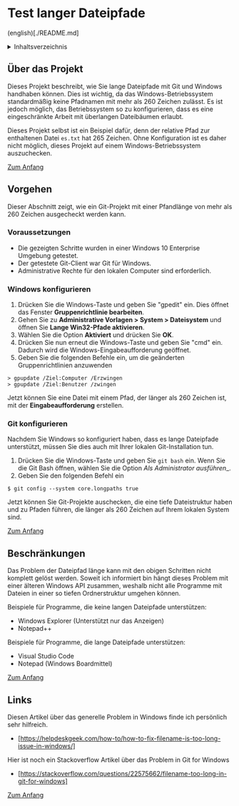 # Test langer Dateipfade

(english)[./README.md]

<!-- TABLE OF CONTENTS -->
<details>
  <summary>Inhaltsverzeichnis</summary>

* [Über das Projekt](#über-das-projekt)
* [Vorgehen](#vorgehen)
  1. [Voraussetzungen](#voraussetzungen)
  2. [Windows konfigurieren](#windows-konfigurieren)
  3. [Git konfigurieren](#git-konfigurieren)
* [Beschränkungen](#beschränkungen)
* [Links](#links)
  
</details>

## Über das Projekt

Dieses Projekt beschreibt, wie Sie lange Dateipfade mit Git und Windows handhaben können.
Dies ist wichtig, da das Windows-Betriebssystem standardmäßig keine Pfadnamen mit mehr als 260 Zeichen zulässt.
Es ist jedoch möglich, das Betriebssystem so zu konfigurieren, dass es eine eingeschränkte Arbeit mit überlangen Dateibäumen erlaubt.

Dieses Projekt selbst ist ein Beispiel dafür, denn der relative Pfad zur enthaltenen Datei `es.txt` hat 265 Zeichen.
Ohne Konfiguration ist es daher nicht möglich, dieses Projekt auf einem Windows-Betriebssystem auszuchecken.

[Zum Anfang](#test-langer-dateipfade)

## Vorgehen

Dieser Abschnitt zeigt, wie ein Git-Projekt mit einer Pfandlänge von mehr als 260 Zeichen ausgecheckt werden kann.

### Voraussetzungen

* Die gezeigten Schritte wurden in einer Windows 10 Enterprise Umgebung getestet.
* Der getestete Git-Client war Git für Windows.
* Administrative Rechte für den lokalen Computer sind erforderlich.

### Windows konfigurieren

1. Drücken Sie die Windows-Taste und geben Sie "gpedit" ein.
Dies öffnet das Fenster __Gruppenrichtlinie bearbeiten__.
2. Gehen Sie zu __Administrative Vorlagen > System > Dateisystem__ und öffnen Sie __Lange Win32-Pfade aktivieren__.
3. Wählen Sie die Option __Aktiviert__ und drücken Sie __OK__.
4. Drücken Sie nun erneut die Windows-Taste und geben Sie "cmd" ein. Dadurch wird die Windows-Eingabeaufforderung geöffnet.
5. Geben Sie die folgenden Befehle ein, um die geänderten Gruppenrichtlinien anzuwenden

```
> gpupdate /Ziel:Computer /Erzwingen
> gpupdate /Ziel:Benutzer /zwingen
```

Jetzt können Sie eine Datei mit einem Pfad, der länger als 260 Zeichen ist, mit der __Eingabeaufforderung__ erstellen.

### Git konfigurieren

Nachdem Sie Windows so konfiguriert haben, dass es lange Dateipfade unterstützt, müssen Sie dies auch mit Ihrer lokalen Git-Installation tun.

1. Drücken Sie die Windows-Taste und geben Sie `git bash` ein. Wenn Sie die Git Bash öffnen, wählen Sie die Option _Als Administrator ausführen__.
2. Geben Sie den folgenden Befehl ein

```
$ git config --system core.longpaths true
```

Jetzt können Sie Git-Projekte auschecken, die eine tiefe Dateistruktur haben und zu Pfaden führen, die länger als 260 Zeichen auf Ihrem lokalen System sind.

[Zum Anfang](#test-langer-dateipfade)

## Beschränkungen

Das Problem der Dateipfad länge kann mit den obigen Schritten nicht komplett gelöst werden.
Soweit ich informiert bin hängt dieses Problem mit einer älteren Windows API zusammen, weshalb nicht alle Programme mit Dateien in einer so tiefen Ordnerstruktur umgehen können. 

Beispiele für Programme, die keine langen Dateipfade unterstützen:
* Windows Explorer (Unterstützt nur das Anzeigen)
* Notepad++

Beispiele für Programme, die lange Dateipfade unterstützen:
* Visual Studio Code
* Notepad (Windows Boardmittel)

[Zum Anfang](#test-langer-dateipfade)

## Links

Diesen Artikel über das generelle Problem in Windows finde ich persönlich sehr hilfreich.
 * [https://helpdeskgeek.com/how-to/how-to-fix-filename-is-too-long-issue-in-windows/]

Hier ist noch ein Stackoverflow Artikel über das Problem in Git for Windows
 * [https://stackoverflow.com/questions/22575662/filename-too-long-in-git-for-windows]

 [Zum Anfang](#test-langer-dateipfade)